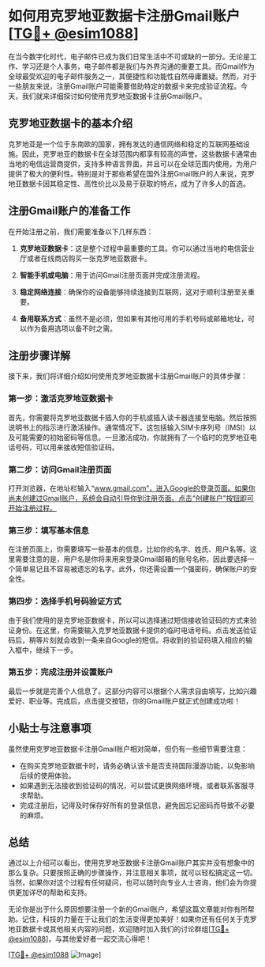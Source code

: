 # 如何用克罗地亚数据卡注册Gmail账户[[TG💪+ @esim1088](https://t.me/s/esim1088)]

在当今数字化时代，电子邮件已成为我们日常生活中不可或缺的一部分。无论是工作、学习还是个人事务，电子邮件都是我们与外界沟通的重要工具。而Gmail作为全球最受欢迎的电子邮件服务之一，其便捷性和功能性自然毋庸置疑。然而，对于一些朋友来说，注册Gmail账户可能需要借助特定的数据卡来完成验证流程。今天，我们就来详细探讨如何使用克罗地亚数据卡注册Gmail账户。

## 克罗地亚数据卡的基本介绍

克罗地亚是一个位于东南欧的国家，拥有发达的通信网络和稳定的互联网基础设施。因此，克罗地亚的数据卡在全球范围内都享有较高的声誉。这些数据卡通常由当地的电信运营商提供，支持多种语言界面，并且可以在全球范围内使用，为用户提供了极大的便利性。特别是对于那些希望在国外注册Gmail账户的人来说，克罗地亚数据卡因其稳定性、高性价比以及易于获取的特点，成为了许多人的首选。

## 注册Gmail账户的准备工作

在开始注册之前，我们需要准备以下几样东西：

1. **克罗地亚数据卡**：这是整个过程中最重要的工具。你可以通过当地的电信营业厅或者在线商店购买一张克罗地亚数据卡。
   
2. **智能手机或电脑**：用于访问Gmail注册页面并完成注册流程。

3. **稳定网络连接**：确保你的设备能够持续连接到互联网，这对于顺利注册至关重要。

4. **备用联系方式**：虽然不是必须，但如果有其他可用的手机号码或邮箱地址，可以作为备用选项以备不时之需。

## 注册步骤详解

接下来，我们将详细介绍如何使用克罗地亚数据卡注册Gmail账户的具体步骤：

### 第一步：激活克罗地亚数据卡

首先，你需要将克罗地亚数据卡插入你的手机或插入读卡器连接至电脑。然后按照说明书上的指示进行激活操作。通常情况下，这包括输入SIM卡序列号（IMSI）以及可能需要的初始密码等信息。一旦激活成功，你就拥有了一个临时的克罗地亚电话号码，可以用来接收短信验证码。

### 第二步：访问Gmail注册页面

打开浏览器，在地址栏输入“www.gmail.com”，进入Google的登录页面。如果你尚未创建过Gmail账户，系统会自动引导你到注册页面。点击“创建账户”按钮即可开始注册过程。

### 第三步：填写基本信息

在注册页面上，你需要填写一些基本的信息，比如你的名字、姓氏、用户名等。这里需要注意的是，用户名是你将来用来登录Gmail邮箱的账号名称，因此要选择一个简单易记且不容易被遗忘的名字。此外，你还需设置一个强密码，确保账户的安全性。

### 第四步：选择手机号码验证方式

由于我们使用的是克罗地亚数据卡，所以可以选择通过短信接收验证码的方式来验证身份。在这里，你需要输入克罗地亚数据卡提供的临时电话号码。点击发送验证码后，稍等片刻就会收到一条来自Google的短信。将收到的验证码填入相应的输入框中，继续下一步。

### 第五步：完成注册并设置账户

最后一步就是完善个人信息了。这部分内容可以根据个人需求自由填写，比如兴趣爱好、职业等。完成后，点击提交按钮，你的Gmail账户就正式创建成功啦！

## 小贴士与注意事项

虽然使用克罗地亚数据卡注册Gmail账户相对简单，但仍有一些细节需要注意：

- 在购买克罗地亚数据卡时，请务必确认该卡是否支持国际漫游功能，以免影响后续的使用体验。
- 如果遇到无法接收到验证码的情况，可以尝试更换网络环境，或者联系客服寻求帮助。
- 完成注册后，记得及时保存好所有的登录信息，避免因忘记密码而导致不必要的麻烦。

## 总结

通过以上介绍可以看出，使用克罗地亚数据卡注册Gmail账户其实并没有想象中的那么复杂。只要按照正确的步骤操作，并注意相关事项，就可以轻松搞定这一切。当然，如果你对这个过程有任何疑问，也可以随时向专业人士咨询，他们会为你提供更加详尽的帮助和支持。

无论你是出于什么原因想要注册一个新的Gmail账户，希望这篇文章能对你有所帮助。记住，科技的力量在于让我们的生活变得更加美好！如果你还有任何关于克罗地亚数据卡或其他相关内容的问题，欢迎随时加入我们的讨论群组[[TG💪+ @esim1088](https://t.me/s/esim1088)]，与其他爱好者一起交流心得吧！

[[TG💪+ @esim1088](https://t.me/s/esim1088) ![Image](https://i.postimg.cc/4NQfJmqS/Snipaste-2025-05-13-00-14-12.png)]